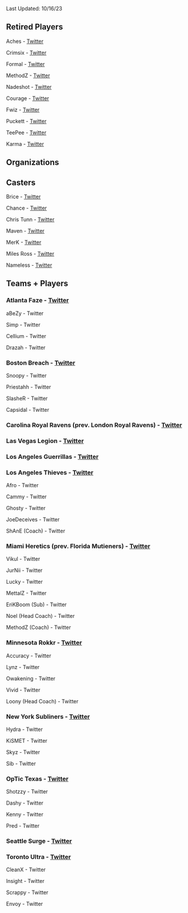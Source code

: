 Last Updated: 10/16/23

## Retired Players

Aches - [Twitter](https://twitter.com/ACHES)

Crimsix - [Twitter](https://twitter.com/Crimsix)

Formal - [Twitter](https://twitter.com/FormaL)

MethodZ - [Twitter](https://twitter.com/Methodz)

Nadeshot - [Twitter](https://twitter.com/Nadeshot)

Courage - [Twitter](https://twitter.com/CouRageJD)

Fwiz - [Twitter](https://twitter.com/Fwiz)

Puckett - [Twitter](https://twitter.com/MLGPuckett)

TeePee - [Twitter](https://twitter.com/TylerTeeP)

Karma - [Twitter](https://twitter.com/DKarma)


## Organizations

## Casters

Brice - [Twitter](https://twitter.com/Bricetacular)

Chance - [Twitter](https://twitter.com/ChanceCasts)

Chris Tunn - [Twitter](https://twitter.com/CJTunn)

Maven - [Twitter](https://twitter.com/Maven)

MerK - [Twitter](https://twitter.com/JoeDeLuca)

Miles Ross - [Twitter](https://twitter.com/MilesTheRoss)

Nameless - [Twitter](https://twitter.com/NAMELESS)

## Teams + Players
### Atlanta Faze - [Twitter](https://twitter.com/ATLFaZe)

aBeZy - Twitter

Simp - Twitter

Cellium - Twitter

Drazah - Twitter


### Boston Breach - [Twitter](https://twitter.com/BostonBreach)

Snoopy - Twitter

Priestahh - Twitter

SlasheR - Twitter

Capsidal - Twitter

### Carolina Royal Ravens (prev. London Royal Ravens) - [Twitter](https://twitter.com/RoyalRavens)

### Las Vegas Legion - [Twitter](https://twitter.com/LasVegasLegion)

### Los Angeles Guerrillas - [Twitter](https://twitter.com/LAGuerrillas)

### Los Angeles Thieves - [Twitter](https://twitter.com/LAThieves)

Afro - Twitter

Cammy - Twitter

Ghosty - Twitter

JoeDeceives - Twitter

ShAnE (Coach) - Twitter

### Miami Heretics (prev. Florida Mutieners) - [Twitter](https://twitter.com/MiamiHeretics)

Vikul - Twitter

JurNii - Twitter

Lucky - Twitter

MettalZ - Twitter

EriKBoom (Sub) - Twitter

Noel (Head Coach) - Twitter

MethodZ (Coach) - Twitter

### Minnesota Rokkr - [Twitter](https://twitter.com/ROKKR)

Accuracy - Twitter

Lynz - Twitter

Owakening - Twitter

Vivid - Twitter

Loony (Head Coach) - Twitter

### New York Subliners - [Twitter](https://twitter.com/Subliners)

Hydra - Twitter

KiSMET - Twitter

Skyz - Twitter

Sib - Twitter

### OpTic Texas - [Twitter](https://twitter.com/OpTicTexas)

Shotzzy - Twitter

Dashy - Twitter

Kenny - Twitter

Pred - Twitter

### Seattle Surge - [Twitter](https://twitter.com/SeattleSurge)

### Toronto Ultra - [Twitter](https://twitter.com/TorontoUltra)

CleanX - Twitter

Insight - Twitter

Scrappy - Twitter

Envoy - Twitter
